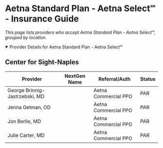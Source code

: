 # Aetna Standard Plan - Aetna Select℠ - Insurance Guide

*This page lists providers who accept Aetna Standard Plan - Aetna Select℠, grouped by location.*

<details open><summary>Provider Details for Aetna Standard Plan - Aetna Select℠</summary>

## Center for Sight-Naples

| Provider | NextGen Name | Referral/Auth | Status |
|----------|-------------|--------------|--------|
| George Brinnig-Jastrzebski, MD |  | Aetna Commercial PPO | PAR |
| Jenna Getman, OD |  | Aetna Commercial PPO | PAR |
| Jon Berlie, MD |  | Aetna Commercial PPO | PAR |
| Julie Carter, MD |  | Aetna Commercial PPO | PAR |

</details>

